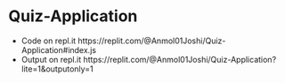 # Quiz-Application
<ul>
  <li>Code on repl.it https://replit.com/@Anmol01Joshi/Quiz-Application#index.js <br /></li>
  <li>Output on repl.it https://replit.com/@Anmol01Joshi/Quiz-Application?lite=1&outputonly=1 <br /></li>
</ul>

